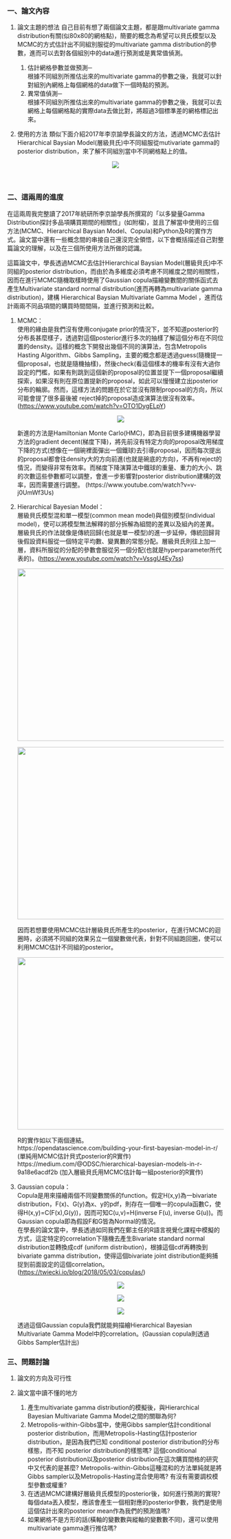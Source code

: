 ### 一、論文內容
1. 論文主題的想法
自己目前有想了兩個論文主題，都是跟multivariate gamma distribution有關(似80x80的網格點)，簡要的概念為希望可以貝氏模型以及MCMC的方式估計出不同組別服從的multivariate gamma distribution的參數，進而可以去對各個組別中的data進行預測或是異常值偵測。
   1. 估計網格參數並做預測─<br/>
根據不同組別所推估出來的multivariate gamma的參數之後，我就可以針對組別內網格上每個網格的data做下一個時點的預測。
   2. 異常值偵測─<br/>
根據不同組別所推估出來的multivariate gamma的參數之後，我就可以去網格上每個網格點的實際data去做比對，將超過3個標準差的網格標記出來。

2. 使用的方法
類似下面介紹2017年李京諭學長論文的方法，透過MCMC去估計Hierarchical Baysian Model(層級貝氏)中不同組服從mutivariate gamma的posterior distribution，來了解不同組別當中不同網格點上的值。

<p align="center">
  <img src="https://drive.google.com/uc?export=view&id=1GnoFbgsrK6OjXhuArTyAeqkxyKMsIM6P">
</p>
<br/>

### 二、這兩周的進度
在這兩周我完整讀了2017年統研所李京諭學長所撰寫的「以多變量Gamma Distribution探討多品項購買期間的相關性」(如附檔)，並且了解當中使用的三個方法(MCMC、Hierarchical Baysian Model、Copula)和Python及R的實作方式。論文當中還有一些概念間的串接自己還沒完全領悟，以下會概括描述自己對整篇論文的理解，以及在三個所使用方法所做的認識。

這篇論文中，學長透過MCMC去估計Hierarchical Baysian Model(層級貝氏)中不同組的posterior distribution，而由於為多維度必須考慮不同維度之間的相關性，因而在進行MCMC隨機取樣時使用了Gaussian copula描繪變數間的關係函式去產生Multivariate standard normal distribution(進而再轉為multivariate gamma distribution)，建構 Hierarchical Baysian Multivariate Gamma Model ，進而估計兩兩不同品項間的購買時間間隔，並進行預測和比較。

1. MCMC：<br/>
使用的緣由是我們沒有使用conjugate prior的情況下，並不知道posterior的分布長甚麼樣子，透過對這個posterior進行多次的抽樣了解這個分布在不同位置的density。這樣的概念下開發出幾個不同的演算法，包含Metropolis Hasting Algorithm、Gibbs Sampling，主要的概念都是透過guess(隨機提一個proposal，也就是隨機抽樣)，然後check(看這個樣本的機率有沒有大過你設定的門檻，如果有則跳到這個新的proposal的位置並提下一個proposal繼續探索，如果沒有則在原位置提新的proposal，如此可以慢慢建立出posterior分布的輪廓。然而，這樣方法的問題在於它並沒有限制proposal的方向，所以可能會提了很多最後被 reject掉的proposal造成演算法很沒有效率。(https://www.youtube.com/watch?v=OTO1DygELpY)
    <p align="center">
      <img src="https://drive.google.com/uc?export=view&id=1_ISh5EZ-izq67fm5MKijcjclskPPSjOR"></p>
    新進的方法是Hamiltonian Monte Carlo(HMC)，即為目前很多建構機器學習方法的gradient decent(梯度下降)，將先前沒有特定方向的proposal改用梯度下降的方式(想像在一個碗裡面彈出一個鐵球)去引導proposal，因而每次提出的proposal都會往density大的方向前進(也就是碗底的方向)，不再有reject的情況，而變得非常有效率。而梯度下降演算法中鐵球的重量、重力的大小、跳的次數這些參數都可以調整，會進一步影響對posterior distribution建構的效率，因而需要進行調整。 (https://www.youtube.com/watch?v=v-j0UmWf3Us)

2. Hierarchical Bayesian Model：<br/>
層級貝氏模型混和單一模型(common mean model)與個別模型(individual model)，使可以將模型無法解釋的部分拆解為組間的差異以及組內的差異。
層級貝氏的作法就像是傳統回歸(也就是單一模型)的進一步延伸，傳統回歸背後假設資料服從一個特定平均數、變異數的常態分配。層級貝氏則往上加一層，資料所服從的分配的參數會服從另一個分配(也就是hyperparameter所代表的)。(https://www.youtube.com/watch?v=VssgU4Ey7ss)
    <p align="center">
      <img src="https://drive.google.com/uc?export=view&id=1Xb_TPxHxU_mydFQrs2H59c9HRcPNmOgL" width="700" height="400"></p>
    <p align="center">
      <img src="https://drive.google.com/uc?export=view&id=1AkM1EGuDFwVIdGHKjOYOIuuZ8LCpdVzl" width="1000" height="400"></p>
    因而若想要使用MCMC估計層級貝氏所產生的posterior，在進行MCMC的迴圈時，必須將不同組的效果另立一個變數做代表，針對不同組跑回圈，使可以利用MCMC估計不同組的posterior。
    <p align="center">
      <img src="https://drive.google.com/uc?export=view&id=1ell7YNilD1RbGBkODnDu1WRuotv4Mvkh" width="800" height="400"></p>
    R的實作如以下兩個連結。<br/>
    https://opendatascience.com/building-your-first-bayesian-model-in-r/  (單純用MCMC估計貝式posterior的R實作)<br/>
    https://medium.com/@ODSC/hierarchical-bayesian-models-in-r-9a18e6acdf2b  (加入層級貝氏用MCMC估計每一組posterior的R實作)

3. Gaussian copula：<br/>
    Copula是用來描繪兩個不同變數關係的function。假定H(x,y)為一bivariate distribution，F(x)、G(y)為x、y的pdf，則存在一個唯一的copula函數C，使得H(x,y)=C(F(x),G(y))，因而可知C(u,v)=H(inverse F(u), inverse G(u))。而Gaussian copula即為假設F和G皆為Normal的情況。<br/>
    在學長的論文當中，學長透過如同我們在鄭主任的R語言視覺化課程中模擬的方式，這定特定的correlation下隨機去產生Bivariate standard normal distribution並轉換成cdf (uniform distribution)，根據這個cdf再轉換到bivariate gamma distribution，使得這個bivariate joint distribution能夠捕捉到前面設定的這個correlation。(https://twiecki.io/blog/2018/05/03/copulas/)
    <p align="center">
      <img src="https://drive.google.com/uc?export=view&id=1BOwBrZEQvq-ghGQkEM9iCwLj9GL24thX"></p>
    <p align="center">
      <img src="https://drive.google.com/uc?export=view&id=1ZLCi7-I57sXIKIJ6GEiolppU_kVHCxk9"></p>
    <p align="center">
      <img src="https://drive.google.com/uc?export=view&id=13tb2QaofqG8jstdhAsDSAjK_eZAN1iEH"></p>
    透過這個Gaussian copula我們就能夠描繪Hierarchical Bayesian Multivariate Gamma Model中的correlation。(Gaussian copula則透過Gibbs Sampler估計出)
    <br/>

### 三、問題討論

1. 論文的方向及可行性<br/>

2. 論文當中讀不懂的地方<br/>
   1. 產生multivariate gamma distribution的模擬後，與Hierarchical Bayesian Multivariate Gamma Model之間的關聯為何?<br/>
   2. Metropolis-within-Gibbs當中，使用Gibbs sampler估計conditional posterior distribution，而用Metropolis-Hasting估計posterior distribution，是因為我們已知 conditional posterior distribution的分布樣態，而不知 posterior distribution的樣態嗎? 這個conditional  posterior distribution以及posterior distribution在這次購買間格的研究中又代表的是甚麼? Metropolis-within-Gibbs這種混和的方法單純就是將 Gibbs sampler以及Metropolis-Hasting混合使用嗎? 有沒有需要調校模型參數或權重? <br/>
   3. 在透過MCMC建構好層級貝氏模型的posterior後，如何進行預測的實現? 每個data丟入模型，應該會產生一個相對應的posterior參數，我們是使用這個估計出來的posterior mean作為我們的預測值嗎?<br/>
   4. 如果網格不是方形的話(橫軸的變數數與縱軸的變數數不同)，還可以使用multivariate gamma進行推估嗎?
